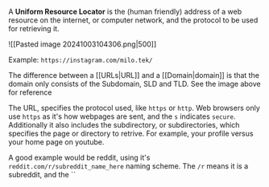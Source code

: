 A **Uniform Resource Locator** is the (human friendly) address of a web resource on the internet, or computer network, and the protocol to be used for retrieving it.

![[Pasted image 20241003104306.png|500]]

Example: `https://instagram.com/milo.tek/`

The difference between a [[URLs|URL]] and a [[Domain|domain]] is that the domain only consists of the Subdomain, SLD and TLD. See the image above for reference

The URL, specifies the protocol used, like `https` or `http`.
Web browsers only use `https` as it's how webpages are sent, and the `s` indicates `secure`.
Additionally it also includes the subdirectory, or subdirectories, which specifies the page or directory to retrive. For example, your profile versus your home page on youtube.

A good example would be reddit, using it's `reddit.com/r/subreddit_name_here` naming scheme. The `/r` means it is a subreddit, and the ``


